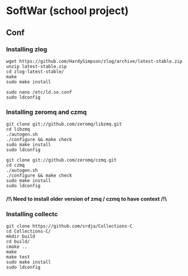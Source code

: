 # SoftWar (school project)

## Conf

### Installing zlog

```
wget https://github.com/HardySimpson/zlog/archive/latest-stable.zip
unzip latest-stable.zip
cd zlog-latest-stable/
make
sudo make install

sudo nano /etc/ld.so.conf
sudo ldconfig
```

### Installing zeromq and czmq

```
git clone git://github.com/zeromq/libzmq.git
cd libzmq
./autogen.sh
./configure && make check
sudo make install
sudo ldconfig
```

```
git clone git://github.com/zeromq/czmq.git
cd czmq
./autogen.sh
./configure && make check
sudo make install
sudo ldconfig
```
#### /!\ Need to install older version of zmq / czmq to have context /!\

### Installing collectc

```
git clone https://github.com/srdja/Collections-C
cd Collections-C/
mkdir build
cd build/
cmake ..
make
make test
sudo make install
sudo ldconfig
```
